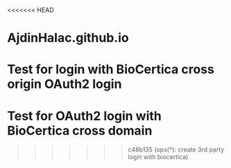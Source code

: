 <<<<<<< HEAD
# AjdinHalac.github.io

Test for login with BioCertica cross origin OAuth2 login
=======
# Test for OAuth2 login with BioCertica cross domain
>>>>>>> c48b135 (ops(*): create 3rd party login with biocertica)
